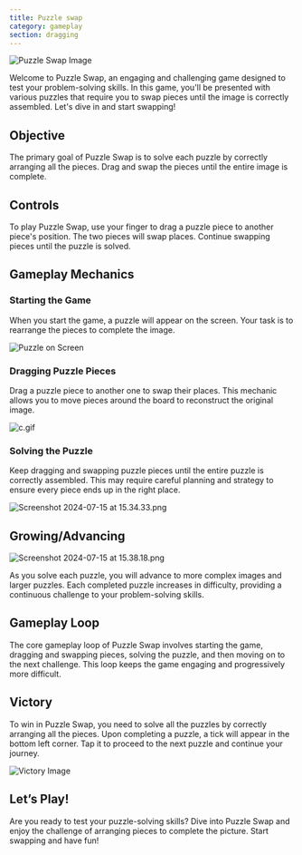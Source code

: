 ```yaml
---
title: Puzzle swap
category: gameplay
section: dragging
---
```

![Puzzle Swap Image](https://help.studycat.com/hc/article_attachments/34916594979097)


Welcome to Puzzle Swap, an engaging and challenging game designed to test your problem\-solving skills. In this game, you'll be presented with various puzzles that require you to swap pieces until the image is correctly assembled. Let's dive in and start swapping!


## Objective


The primary goal of Puzzle Swap is to solve each puzzle by correctly arranging all the pieces. Drag and swap the pieces until the entire image is complete.


## Controls


To play Puzzle Swap, use your finger to drag a puzzle piece to another piece's position. The two pieces will swap places. Continue swapping pieces until the puzzle is solved.


## Gameplay Mechanics


### Starting the Game


When you start the game, a puzzle will appear on the screen. Your task is to rearrange the pieces to complete the image.


![Puzzle on Screen](https://help.studycat.com/hc/article_attachments/34916594979097)


### Dragging Puzzle Pieces


Drag a puzzle piece to another one to swap their places. This mechanic allows you to move pieces around the board to reconstruct the original image.


![c.gif](https://help.studycat.com/hc/article_attachments/35085383360281)


### Solving the Puzzle


Keep dragging and swapping puzzle pieces until the entire puzzle is correctly assembled. This may require careful planning and strategy to ensure every piece ends up in the right place.


![Screenshot 2024-07-15 at 15.34.33.png](https://help.studycat.com/hc/article_attachments/35085383392153)


## Growing/Advancing


![Screenshot 2024-07-15 at 15.38.18.png](https://help.studycat.com/hc/article_attachments/35085383395993)


As you solve each puzzle, you will advance to more complex images and larger puzzles. Each completed puzzle increases in difficulty, providing a continuous challenge to your problem\-solving skills.


## Gameplay Loop


The core gameplay loop of Puzzle Swap involves starting the game, dragging and swapping pieces, solving the puzzle, and then moving on to the next challenge. This loop keeps the game engaging and progressively more difficult.


## Victory


To win in Puzzle Swap, you need to solve all the puzzles by correctly arranging all the pieces. Upon completing a puzzle, a tick will appear in the bottom left corner. Tap it to proceed to the next puzzle and continue your journey.


![Victory Image](https://help.studycat.com/hc/article_attachments/34916594984473)


## Let’s Play!


Are you ready to test your puzzle\-solving skills? Dive into Puzzle Swap and enjoy the challenge of arranging pieces to complete the picture. Start swapping and have fun!


 

